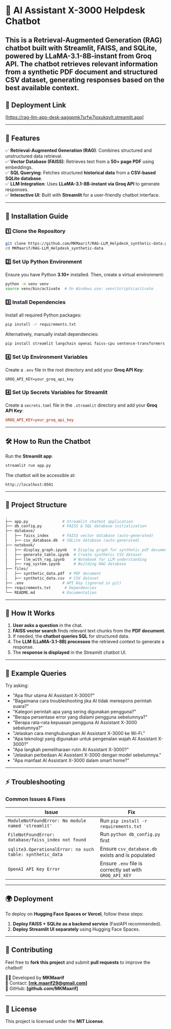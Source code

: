 ﻿
# 🤖 AI Assistant X-3000 Helpdesk Chatbot

This is a **Retrieval-Augmented Generation (RAG) chatbot** built with **Streamlit, FAISS, and SQLite**, powered by **LLaMA-3.1-8B-instant** from Groq API. The chatbot retrieves relevant information from a synthetic **PDF document** and **structured CSV dataset**, generating responses based on the **best available context**.
---

## 🔗 Deployment Link
[https://rag-llm-app-desk-aagspmk7srfw7joxukqvlt.streamlit.app]

---

## 📌 Features
✅ **Retrieval-Augmented Generation (RAG)**: Combines structured and unstructured data retrieval.  
✅ **Vector Database (FAISS)**: Retrieves text from a **50+ page PDF** using embeddings.  
✅ **SQL Querying**: Fetches structured **historical data** from a **CSV-based SQLite database**.  
✅ **LLM Integration**: Uses **LLaMA-3.1-8B-instant via Groq API** to generate responses.  
✅ **Interactive UI**: Built with **Streamlit** for a user-friendly chatbot interface.  

---

## 🚀 **Installation Guide**
### **1️⃣ Clone the Repository**
```bash
git clone https://github.com/MKMaarif/RAG-LLM_Helpdesk_synthetic-data.git
cd MKMaarif/RAG-LLM_Helpdesk_synthetic-data
```

### **2️⃣ Set Up Python Environment**
Ensure you have Python **3.10+** installed. Then, create a virtual environment:

```bash
python -m venv venv
source venv/bin/activate  # On Windows use: venv\Scripts\activate
```

### **3️⃣ Install Dependencies**
Install all required Python packages:

```bash
pip install -r requirements.txt
```

Alternatively, manually install dependencies:

```bash
pip install streamlit langchain openai faiss-cpu sentence-transformers pandas sqlite3 pymupdf
```

### **4️⃣ Set Up Environment Variables**
Create a `.env` file in the root directory and add your **Groq API Key**:

```env
GROQ_API_KEY=your_groq_api_key
```

### **4️⃣ Set Up Secrets Variables for Streamlit**
Create a `secrets.toml` file in the `.streamlit` directory and add your **Groq API Key**:

```toml
GROQ_API_KEY=your_groq_api_key
```

---

## 🛠 **How to Run the Chatbot**

Run the **Streamlit app**:
```bash
streamlit run app.py
```

The chatbot will be accessible at:
```
http://localhost:8501
```

---

## 📜 **Project Structure**
```bash
.
├── app.py               # Streamlit chatbot application
├── db_config.py         # FAISS & SQL database initialization
├── database/
│   ├── faiss_index      # FAISS vector database (auto-generated)
│   ├── csv_database.db  # SQLite database (auto-generated)
├── notebook/
│   ├── display_graph.ipynb   # Display graph for synthetic pdf document
│   ├── generate_table.ipynb  # Create synthetic CSV dataset
│   ├── llm_with_rag.ipynb    # Notebook for LLM understanding
│   ├── rag_system.ipynb      # Building RAG database
├── files/
│   ├── synthetic_data.pdf  # PDF document
│   ├── synthetic_data.csv  # CSV dataset
├── .env                 # API Key (ignored in git)
├── requirements.txt      # Dependencies
└── README.md            # Documentation
```

---

## 🎯 **How It Works**
1. **User asks a question** in the chat.
2. **FAISS vector search** finds relevant text chunks from the **PDF document**.
3. If needed, the **chatbot queries SQL** for structured data.
4. The **LLM (LLaMA-3.1-8B) processes** the retrieved context to generate a response.
5. The **response is displayed** in the Streamlit chatbot UI.

---

## 📌 **Example Queries**
Try asking:
- "Apa fitur utama AI Assistant X-3000?"
- "Bagaimana cara troubleshooting jika AI tidak merespons perintah suara?"
- "Kategori perintah apa yang sering digunakan pengguna?"
- "Berapa persentase error yang dialami pengguna sebelumnya?"
- "Berapa rata-rata kepuasan pengguna AI Assistant X-3000 sebelumnya?"
- "Jelaskan cara menghubungkan AI Assistant X-3000 ke Wi-Fi."
- "Apa teknologi yang digunakan untuk pengenalan wajah AI Assistant X-3000?"
- "Apa langkah pemeliharaan rutin AI Assistant X-3000?"
- "Jelaskan perbedaan AI Assistant X-3000 dengan model sebelumnya."
- "Apa manfaat AI Assistant X-3000 dalam smart home?"

---

## ⚡ **Troubleshooting**
### **Common Issues & Fixes**
| Issue | Fix |
|-------|-----|
| `ModuleNotFoundError: No module named 'streamlit'` | Run `pip install -r requirements.txt` |
| `FileNotFoundError: database/faiss_index not found` | Run `python db_config.py` first |
| `sqlite3.OperationalError: no such table: synthetic_data` | Ensure `csv_database.db` exists and is populated |
| `OpenAI API Key Error` | Ensure `.env` file is correctly set with `GROQ_API_KEY` |

---

## 🌍 **Deployment**
To deploy on **Hugging Face Spaces or Vercel**, follow these steps:
1. **Deploy FAISS + SQLite as a backend service** (FastAPI recommended).
2. **Deploy Streamlit UI separately** using Hugging Face Spaces.

---

## 🎉 **Contributing**
Feel free to **fork this project** and submit **pull requests** to improve the chatbot!

👨‍💻 Developed by **MKMaarif**  
📧 Contact: **[mk.maarif29@gmail.com]**  
🔗 GitHub: **[github.com/MKMaarif]**

---

## 📜 **License**
This project is licensed under the **MIT License**.
```
